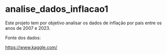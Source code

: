 # analise_dados_inflacao1

Este projeto tem por objetivo analisar os dados de inflação por país entre os anos de 2007 e 2023.

Fonte dos dados:

https://www.kaggle.com/
